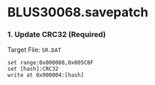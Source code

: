 # BLUS30068.savepatch

### 1. Update CRC32 (Required)

Target File: `SR.DAT`

```
set range:0x000008,0x005C8F
set [hash]:CRC32
write at 0x000004:[hash]
```

